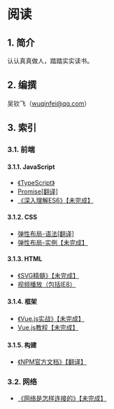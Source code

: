  # 阅读

## 1. 简介

 认认真真做人，踏踏实实读书。

## 2. 编撰

吴钦飞（wuqinfei@qq.com）

## 3. 索引

### 3.1. 前端

#### 3.1.1. JavaScript

* [《TypeScript》](./TypeScript)
* [Promise[翻译]](./blog/2018/06/04.promise.md)
* [《深入理解ES6》【未完成】](./深入理解ES6)

#### 3.1.2. CSS

* [弹性布局-语法[翻译]](./blog/2018/06/01.弹性布局-语法.md)
* [弹性布局-实例【未完成】](./blog/2018/06/02.弹性布局-实例.md)

#### 3.1.3. HTML

* [《SVG精髓》【未完成】](./SVG精髓)
* [视频播放（包括IE8）](./blog/2018/07/04.视频播放（包括IE8）.md)

#### 3.1.4. 框架

* [《Vue.js实战》【未完成】](./Vue.js实战)
* [Vue.js教程【未完成】](./Vue.js教程)

#### 3.1.5. 构建

* [《NPM官方文档》【翻译】](./NPM官方文档)

### 3.2. 网络

* [《网络是怎样连接的》【未完成】](./网络是怎样连接的)
